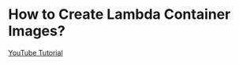 # How to Create Lambda Container Images?

[YouTube Tutorial](https://khulnasoft.com/how-to-create-lambda-container-images/)
